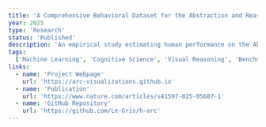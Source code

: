 ```yaml
---
title: 'A Comprehensive Behavioral Dataset for the Abstraction and Reasoning Corpus'
year: 2025
type: 'Research'
status: 'Published'
description: 'An empirical study estimating human performance on the Abstraction and Reasoning Corpus benchmark, providing insights into human cognitive abilities in visual reasoning tasks.'
tags:
  ['Machine Learning', 'Cognitive Science', 'Visual Reasoning', 'Benchmarking']
links:
  - name: 'Project Webpage'
    url: 'https://arc-visualizations.github.io'
  - name: 'Publication'
    url: 'https://www.nature.com/articles/s41597-025-05687-1'
  - name: 'GitHub Repository'
    url: 'https://github.com/Le-Gris/h-arc'
---
```


<!-- ## Overview

This project presents H-ARC, a robust estimate of human performance on the Abstraction and Reasoning Corpus (ARC) benchmark. The ARC benchmark is designed to test artificial intelligence systems on tasks that require abstraction and reasoning capabilities similar to human cognition.

## Key Contributions

- Comprehensive evaluation of human performance on ARC tasks
- Analysis of the gap between human and machine performance
- Insights into the nature of visual reasoning and abstraction
- Open-source implementation and dataset

## Impact

This work provides crucial baseline data for understanding human cognitive abilities in visual reasoning tasks and helps establish realistic performance targets for AI systems attempting to match human-level reasoning capabilities.

## Technical Details

The study involved extensive human subject testing to establish reliable performance benchmarks, with careful attention to experimental design and statistical analysis to ensure robust results. -->
